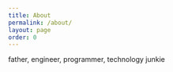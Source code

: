 ```yaml
---
title: About
permalink: /about/
layout: page
order: 0
---
```


father, engineer, programmer, technology junkie
